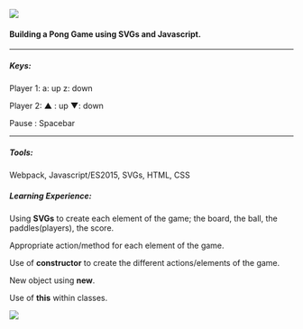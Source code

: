![](https://s32.postimg.org/divhhd9gl/Screen_Shot_2017_02_13_at_17_55_36.png)

#### Building a Pong Game using SVGs and Javascript.


- - -


##### Keys:

Player 1:
a: up
z: down

Player 2:
▲ : up
▼: down

Pause :
Spacebar
- - -

##### Tools:

Webpack, Javascript/ES2015, SVGs, HTML, CSS

##### Learning Experience:

Using **SVGs** to create each element of the game; the board, the ball, the paddles(players), the score.

Appropriate action/method for each element of the game.

Use of **constructor** to create the different actions/elements of the game.

New object using **new**.

Use of **this** within classes.





![](https://s4.postimg.org/jb5hr22v1/Screen_Shot_2017_02_13_at_17_55_55.png)
